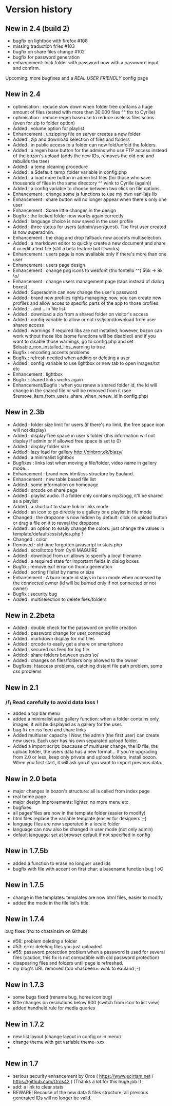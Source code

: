 
# Version history
## New in 2.4 (build 2)
- bugfix on lightbox with firefox #108
- missing traduction fr/es #103
- bugfix on share files change #102
- bugfix for password generation 
- enhancement: lock folder with password now with a paswword input and confirm.

Upcoming: more bugfixes and a *REAL* *USER FRIENDLY* config page 

## New in 2.4
- optimisation : reduce slow down when folder tree contains a huge amount of files (tested with more than 30,000 files ^^ thx to Cyrille)
- optimisation : reduce regen base use to reduce useless files scans (even for zip to folder option)
- Added : volume option for playlist
- Enhancement : unzipping file on server creates a new folder
- Added : zip and download selection of files and folders
- Added : in public access to a folder can now fold/unfold the folders.
- Added : a regen base button for the admins who use FTP access instead of the bozon's upload (adds the new IDs, removes the old one and rebuilds the tree)
- Added : a temp cleaning procedure
- Added : a $default_temp_folder variable in config.php
- Added : a load more button in admin list files (for those who save thousands of files in the same directory ^^ wink to Cyrille (again)) 
- Added : a config variable to choose between two click on file options.
- Enhancement : change some js functions to use my own vanillajs lib
- Enhancement : share button will no longer appear when there's only one user
- Enhancement : Some little changes in the design
- Bugfix : the locked folder now works again correctly
- Added : language choice is now saved in the user profile
- Added : three status for users (admin/user/guest). The first user created is now superadmin.
- Enhancement : the drag and drop fallback now accepts multiselection
- Added : a markdown editor to quickly create a new document and share it or edit a text file (still a beta feature but it works)
- Enhancement : users page is now available only if there's more than one user
- Enhancement : users page design
- Enhancement : change png icons to webfont (thx fontello ^^) 56k -> 9k \o/
- Enhancement : change users management page (tabs instead of dialog boxes) 
- Added : Superadmin can now change the user's password
- Added : brand new profiles rights managing; now, you can create new profiles and allow acces to specific parts of the app to those profiles.
- Added : . and .. in file list 
- Added : download a zip from a shared folder on visitor's access
- Added : config variable to allow or not rss/json/download from user shared access
- Added : warnings if required libs are not installed; however, bozon can work without those libs (some functions will be disabled) and if you want to disable those warnings, go to config.php and set $disable_non_installed_libs_warning to true
- Bugfix : encoding accents problems
- Bugfix : refresh needed when adding or deleting a user
- Added : config variable to use lightbox or new tab to open images/txt etc
- Enhancement : lightbox 
- Bugfix : shared links works again
- Enhancement/Bugfix : when you renew a shared folder id, the id will change in the shared file or  will be removed from it (see $remove_item_from_users_share_when_renew_id in config.php)


## New in 2.3b
- Added : folder size limit for users (if there's no limit, the free space icon will not display)
- Added : display free space in user's folder (this information will not display if admin or if allowed free space is set to 0)
- Added : display folder size
- Added : lazy load for gallery http://dinbror.dk/blazy/
- Added : a minimalist lightbox
- Bugfixes : links lost when moving a file/folder, video name in gallery mode...
- Enhancement : brand new html/css structure by Eauland.
- Enhancement : new table based file list
- Added : some information on homepage
- Added : qrcode on share page
- Added : playlist audio. If a folder only contains mp3/ogg, it'll be shared as a playlist
- Added : a shortcut to share link in links mode
- Added : an icon to go directly to a gallery or a playlist in file mode
- Changed : the dropzone is now hidden by default: click on upload button or drag a file on it to reveal the dropzone
- Added : an option to easily change the colors: just change the values in template/default/css/styles.php !
- Changed : color 
- Removed : old time forgotten javascript in stats.php
- Added : scrolltotop from Cyril MAGUIRE
- Added : download from url allows to specify a local filename
- Added : a required state for important fields in dialog boxes
- Bugfix : remove exif error on thumb generation
- Added : sorting filelist by name or size
- Enhancement : A burn mode id stays in burn mode when accessed by the connected owner (id will be burned only if not connected or not owner)
- Bugfix : security bug
- Added : multiselection to delete files/folders

## New in 2.2beta
- Added : double check for the password on profile creation
- Added : password change for user connected
- Added : markdown display for md files 
- Added : qrcode to easily get a share on smartphone 
- Added : secured rss feed for log file
- Added : share folders between users \o/
- Added : changes on files/folders only allowed to the owner
- Bugfixes: htaccess problems, catching distant file path problem, some css problems

## New in 2.1
### /!\ Read carefully to avoid data loss !
- added a top bar menu
- added a minimalist auto gallery function: when a folder contains only images, it will be displayed as a gallery for the user.
- bug fix on rss feed and share links
- Added multiuser capacity ! Now, the admin (the first user) can create new users. Each user has his own separated upload folder.
- Added a import script: beacause of multiuser change, the ID file, the upload folder, the users data has a new format...
If you're upgrading from 2.0 or less, keep only private and upload folders, install bozon. 
When you first start, it will ask you if you want to import previous data.

## New in 2.0 beta
- major changes in bozon's structure: all is called from index page
- real home page
- major design improvements: lighter, no more menu etc.
- bugfixes
- all pages'files are now in the template folder (easier to modify)
- html files replace the variable template (easier for designers ;-) 
- language files are now seperated in a locale folder
- language can now also be changed in user mode (not only admin)
- default language: set at browser default if not specified in config

## New in 1.7.5b
- added a function to erase no longuer used ids
- bugfix with file with accent on first char: a basename function bug ! oO

## New in 1.7.5
- change in the templates: templates are now html files, easier to modify
- added the mode in the file list's title.


## New in 1.7.4
bug fixes (thx to chatainsim on Github)
- #56: problem deleting a folder
- #53: error deleting files you just uploaded
- #55: password protection problem when a password is used for several files (caution, this fix is not compatible with old password protection)
- disapearing files and folders until page is refreshed.
- my blog's URL removed (too «hasbeen»: wink to eauland ;-)


## New in 1.7.3
- some bugs fixed (rename bug, home icon bug)
- little changes on resolutions below 600 (switch from icon to list view)
- added handheld rule for media queries


## New in 1.7.2
- new list layout (change layout in config or in menu)
- change theme with get variable theme=xxx
- 

## New in 1.7
* serious security enhancement by Oros ( https://www.ecirtam.net / https://github.com/Oros42 ) (Thanks a lot for this huge job !)
* add: a link to clear stats
* BEWARE! Because of the new data & files structure, all previous generated IDs will no longer be valid. 
